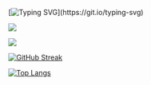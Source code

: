 [![Typing SVG](https://readme-typing-svg.demolab.com?font=Roboto&weight=500&size=21&duration=3000&pause=1000&color=31F781&random=false&width=435&lines=Hello.+I+am+Nguyen+Minh+Toan.)](https://git.io/typing-svg)

![](https://komarev.com/ghpvc/?username=toannguyen3107&color=red)

<picture>
  <source
    srcset="https://github-readme-stats.vercel.app/api?username=toannguyen3107&show_icons=true&theme=dark"
    media="(prefers-color-scheme: dark)"
  />
  <source
    srcset="https://github-readme-stats.vercel.app/api?username=toannguyen3107&show_icons=true"
    media="(prefers-color-scheme: light), (prefers-color-scheme: no-preference)"
  />
  <img src="https://github-readme-stats.vercel.app/api?username=toannguyen3107&show_icons=true" />
</picture>

[![GitHub Streak](https://streak-stats.demolab.com/?user=toannguyen3107)](https://git.io/streak-stats)

[![Top Langs](https://github-readme-stats.vercel.app/api/top-langs/?username=toannguyen3107&layout=donut)](https://github.com/anuraghazra/github-readme-stats)

<!--
**toannguyen3107/toannguyen3107** is a ✨ _special_ ✨ repository because its `README.md` (this file) appears on your GitHub profile.

Here are some ideas to get you started:

- 🔭 I’m currently working on ...
- 🌱 I’m currently learning ...
- 👯 I’m looking to collaborate on ...
- 🤔 I’m looking for help with ...
- 💬 Ask me about ...
- 📫 How to reach me: ...
- 😄 Pronouns: ...
- ⚡ Fun fact: ...
-->
